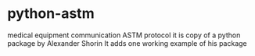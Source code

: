 # python-astm
medical equipment communication ASTM protocol
it is copy of a python package by Alexander Shorin
It adds one working example of his package
